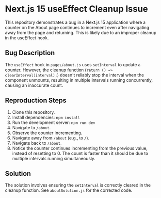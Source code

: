 # Next.js 15 useEffect Cleanup Issue

This repository demonstrates a bug in a Next.js 15 application where a counter on the About page continues to increment even after navigating away from the page and returning.  This is likely due to an improper cleanup in the useEffect hook.

## Bug Description

The `useEffect` hook in `pages/about.js` uses `setInterval` to update a counter. However, the cleanup function (`return () => clearInterval(interval);`) doesn't reliably stop the interval when the component unmounts, resulting in multiple intervals running concurrently, causing an inaccurate count.

## Reproduction Steps

1. Clone this repository.
2. Install dependencies: `npm install`
3. Run the development server: `npm run dev`
4. Navigate to `/about`.
5. Observe the counter incrementing.
6. Navigate away from `/about` (e.g., to `/`).
7. Navigate back to `/about`.
8. Notice the counter continues incrementing from the previous value, instead of resetting to 0.  The count is faster than it should be due to multiple intervals running simultaneously.

## Solution

The solution involves ensuring the `setInterval` is correctly cleared in the cleanup function.  See `aboutSolution.js` for the corrected code.